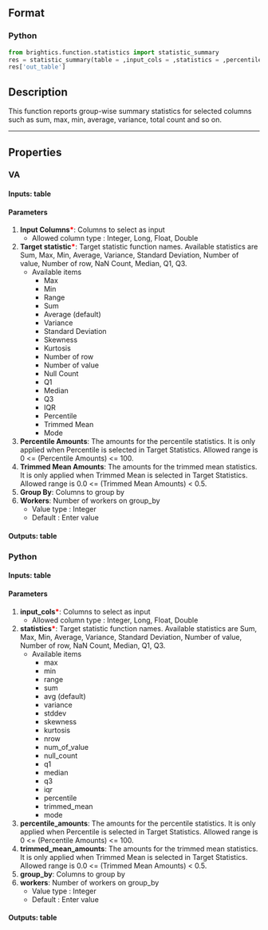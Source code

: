 ## Format
### Python
```python
from brightics.function.statistics import statistic_summary
res = statistic_summary(table = ,input_cols = ,statistics = ,percentile_amounts = ,trimmed_mean_amounts = ,group_by = ,workers = )
res['out_table']
```

## Description
This function reports group-wise summary statistics for selected columns such as sum, max, min, average, variance, total count and so on.

---

## Properties
### VA
#### Inputs: table

#### Parameters
1. **Input Columns**<b style="color:red">*</b>: Columns to select as input
   - Allowed column type : Integer, Long, Float, Double
2. **Target statistic**<b style="color:red">*</b>: Target statistic function names. Available statistics are Sum, Max, Min, Average, Variance, Standard Deviation, Number of value, Number of row, NaN Count, Median, Q1, Q3.
   - Available items
      - Max
      - Min
      - Range
      - Sum
      - Average (default)
      - Variance
      - Standard Deviation
      - Skewness
      - Kurtosis
      - Number of row
      - Number of value
      - Null Count
      - Q1
      - Median
      - Q3
      - IQR
      - Percentile
      - Trimmed Mean
      - Mode
3. **Percentile Amounts**: The amounts for the percentile statistics. It is only applied when Percentile is selected in Target Statistics. Allowed range is 0 <= (Percentile Amounts) <= 100.
4. **Trimmed Mean Amounts**: The amounts for the trimmed mean statistics. It is only applied when Trimmed Mean is selected in Target Statistics. Allowed range is 0.0 <= (Trimmed Mean Amounts) < 0.5.
5. **Group By**: Columns to group by
6. **Workers**: Number of workers on group_by
   - Value type : Integer
   - Default : Enter value

#### Outputs: table

### Python
#### Inputs: table

#### Parameters
1. **input_cols**<b style="color:red">*</b>: Columns to select as input
   - Allowed column type : Integer, Long, Float, Double
2. **statistics**<b style="color:red">*</b>: Target statistic function names. Available statistics are Sum, Max, Min, Average, Variance, Standard Deviation, Number of value, Number of row, NaN Count, Median, Q1, Q3.
   - Available items
      - max
      - min
      - range
      - sum
      - avg (default)
      - variance
      - stddev
      - skewness
      - kurtosis
      - nrow
      - num_of_value
      - null_count
      - q1
      - median
      - q3
      - iqr
      - percentile
      - trimmed_mean
      - mode
3. **percentile_amounts**: The amounts for the percentile statistics. It is only applied when Percentile is selected in Target Statistics. Allowed range is 0 <= (Percentile Amounts) <= 100.
4. **trimmed_mean_amounts**: The amounts for the trimmed mean statistics. It is only applied when Trimmed Mean is selected in Target Statistics. Allowed range is 0.0 <= (Trimmed Mean Amounts) < 0.5.
5. **group_by**: Columns to group by
6. **workers**: Number of workers on group_by
   - Value type : Integer
   - Default : Enter value

#### Outputs: table

